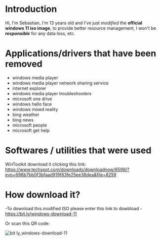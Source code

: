 # Introduction

Hi, I'm Sebastian, I'm 13 years old and I've just _modified_ the **official windows 11 iso image**, to provide better resource management, I won't be ***responsible*** for any data loss, etc.

# Applications/drivers that have been removed

- windows media player
- windows media player network sharing service
- internet explorer
- windows media player troubleshooters
- microsoft one drive
- windows hello face
- windows mixed reality
- bing weather
- bing news
- microsoft people
- microsoft get help

# Softwares / utilities that were used

WinToolkit download it clicking this link: https://www.techspot.com/downloads/downloadnow/6599/?evp=696b7bb0f3bfaad919f83fe25ee38dea&file=8259

# How download it?

-To download this modified ISO please enter this link to dowbload - https://bit.ly/windows-download-11

Or scan this QR code:

![bit ly_windows-download-11](https://user-images.githubusercontent.com/96312446/204587461-f38282e2-1a9d-48a1-8cdb-96ce97656a9e.png)
